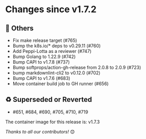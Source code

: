 <!-- markdownlint-disable no-inline-html line-length -->

# Changes since v1.7.2

## :seedling: Others

- Fix make release target (#765)
- Bump the k8s.io/* deps to v0.29.11 (#760)
- Add Peppi-Lotta as a reviewer (#747)
- Bump Golang to 1.22.9 (#742)
- Bump CAPI to v1.7.8 (#737)
- Bump softprops/action-gh-release from 2.0.8 to 2.0.9 (#723)
- bump markdownlint-cli2 to v0.12.0 (#702)
- Bump CAPI to v1.7.6 (#683)
- Move container build job to GH runner (#656)

## :recycle: Superseded or Reverted

- #651, #684, #690, #705, #710, #719

The container image for this release is: v1.7.3

_Thanks to all our contributors!_ 😊
